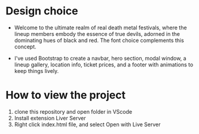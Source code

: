  # Design choice
- Welcome to the ultimate realm of real death metal festivals, where the lineup members embody the essence of true devils, adorned in the dominating hues of black and red. The font choice complements this concept.

- I've used Bootstrap to create a navbar, hero section, modal window, a lineup gallery, location info, ticket prices, and a footer with animations to keep things lively.

 # How to view the project
 1. clone this repository and open folder in VScode
 2. Install extension Liver Server
 3. Right click index.html file, and select Open with Live Server